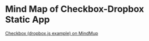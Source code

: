 # Mind Map of Checkbox-Dropbox Static App

<a href="http://www.mindmup.com/map/a159235d5074cf013170d56e270da1447a" data-role="mindmup-embed" title="Checkbox (dropbox.js example)" data-width="90%" data-height="500" data-style="border:1px solid black;margin-bottom:5px;">Checkbox (dropbox.js example) on MindMup</a>
<script async src="http://www.mindmup.com/external-embed.js"></script>